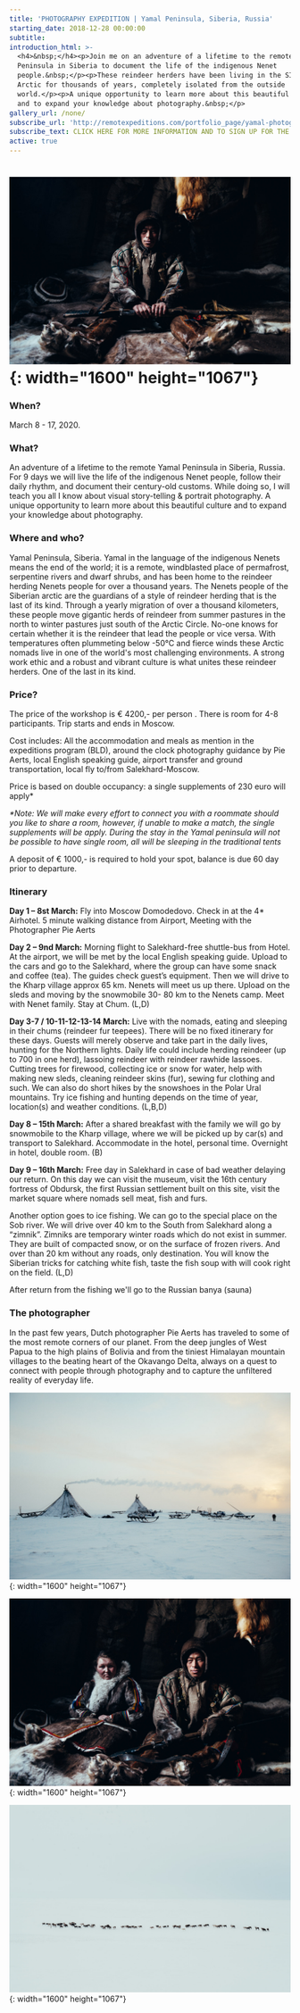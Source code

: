 ```yaml
---
title: 'PHOTOGRAPHY EXPEDITION | Yamal Peninsula, Siberia, Russia'
starting_date: 2018-12-28 00:00:00
subtitle:
introduction_html: >-
  <h4>&nbsp;</h4><p>Join me on an adventure of a lifetime to the remote Yamal
  Peninsula in Siberia to document the life of the indigenous Nenet
  people.&nbsp;</p><p>These reindeer herders have been living in the SIberian
  Arctic for thousands of years, completely isolated from the outside
  world.</p><p>A unique opportunity to learn more about this beautiful culture
  and to expand your knowledge about photography.&nbsp;</p>
gallery_url: /none/
subscribe_url: 'http://remotexpeditions.com/portfolio_page/yamal-photography-expedition/'
subscribe_text: CLICK HERE FOR MORE INFORMATION AND TO SIGN UP FOR THE EXPEDITION
active: true
---
```


# ![](/uploads/-dsc6365.jpg){: width="1600" height="1067"}

### When?

March 8 - 17, 2020.&nbsp;

### What?

An adventure of a lifetime to the remote Yamal Peninsula in Siberia, Russia. For 9 days we will live the life of the indigenous Nenet people, follow their daily rhythm, and document their century-old customs. While doing so, I will teach you all I know about visual story-telling & portrait photography. A unique opportunity to learn more about this beautiful culture and to expand your knowledge about photography.&nbsp;

### Where and who?

Yamal Peninsula, Siberia. Yamal in the language of the indigenous Nenets means the end of the world; it is a remote, windblasted place of permafrost, serpentine rivers and dwarf shrubs, and has been home to the reindeer herding Nenets people for over a thousand years. The Nenets people of the Siberian arctic are the guardians of a style of reindeer herding that is the last of its kind. Through a yearly migration of over a thousand kilometers, these people move gigantic herds of reindeer from summer pastures in the north to winter pastures just south of the Arctic Circle. No-one knows for certain whether it is the reindeer that lead the people or vice versa. With temperatures often plummeting below -50&deg;C and fierce winds these Arctic nomads live in one of the world's most challenging environments. A strong work ethic and a robust and vibrant culture is what unites these reindeer herders. One of the last in its kind.&nbsp;

### Price?

The price of the workshop is € 4200,- per person . There is room for 4-8 participants. Trip starts and ends in Moscow.&nbsp;

Cost includes: All the accommodation and meals as mention in the expeditions program (BLD), around the clock photography guidance by Pie Aerts, local English speaking guide, airport transfer and ground transportation, local fly to/from Salekhard-Moscow.

Price is based on double occupancy: a single supplements of 230 euro will apply\*

*\*Note: We will make every effort to connect you with a roommate should you like to share a room, however, if unable to make a match, the single supplements will be apply. During the stay in the Yamal peninsula will not be possible to have single room, all will be sleeping in the traditional tents*

A deposit of € 1000,- is required to hold your spot, balance is due 60 day prior to departure.

### Itinerary

**Day 1 – 8st March:** Fly into Moscow Domodedovo. Check in at the 4\* Airhotel. 5 minute walking distance from Airport, Meeting with the Photographer Pie Aerts

**Day 2 – 9nd March:** Morning flight to Salekhard-free shuttle-bus from Hotel. At the airport, we will be met by the local English speaking guide. Upload to the cars and go to the Salekhard, where the group can have some snack and coffee (tea). The guides check guest’s equipment. Then we will drive to the Kharp village approx 65 km. Nenets will meet us up there. Upload on the sleds and moving by the snowmobile 30- 80 km to the Nenets camp. Meet with Nenet family. Stay at Chum. (L,D)

**Day 3-7 / 10-11-12-13-14 March:** Live with the nomads, eating and sleeping in their chums (reindeer fur teepees). There will be no fixed itinerary for these days. Guests will merely observe and take part in the daily lives, hunting for the Northern lights. Daily life could include herding reindeer (up to 700 in one herd), lassoing reindeer with reindeer rawhide lassoes. Cutting trees for firewood, collecting ice or snow for water, help with making new sleds, cleaning reindeer skins (fur), sewing fur clothing and such. We can also do short hikes by the snowshoes in the Polar Ural mountains. Try ice fishing and hunting depends on the time of year, location(s) and weather conditions. (L,B,D)

**Day 8 – 15th March:** After a shared breakfast with the family we will go by snowmobile to the Kharp village, where we will be picked up by car(s) and transport to Salekhard. Accommodate in the hotel, personal time. Overnight in hotel, double room. (B)

**Day 9 – 16th March:** Free day in Salekhard in case of bad weather delaying our return. On this day we can visit the museum, visit the 16th century fortress of Obdursk, the first Russian settlement built on this site, visit the market square where nomads sell meat, fish and furs.

Another option goes to ice fishing. We can go to the special place on the Sob river. We will drive over 40 km to the South from Salekhard along a “zimnik”. Zimniks are temporary winter roads which do not exist in summer. They are built of compacted snow, or on the surface of frozen rivers. And over than 20 km without any roads, only destination. You will know the Siberian tricks for catching white fish, taste the fish soup with will cook right on the field. (L,D)

After return from the fishing we'll go to the Russian banya (sauna)

### The photographer

In the past few years, Dutch photographer Pie Aerts has traveled to some of the most remote corners of our planet. From the deep jungles of West Papua to the high plains of Bolivia and from the tiniest Himalayan mountain villages to the beating heart of the Okavango Delta, always on a quest to connect with people through photography and to capture the unfiltered reality of everyday life.&nbsp;

![](/uploads/-dsc2477.jpg){: width="1600" height="1067"}

![](/uploads/-dsc6412.jpg){: width="1600" height="1067"}

![](/uploads/-dsc3112.jpg){: width="1600" height="1067"}